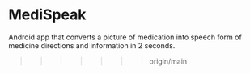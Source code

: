 
# MediSpeak
Android app that converts a picture of medication into speech form of medicine directions and information in 2 seconds. 
>>>>>>> origin/main
